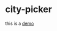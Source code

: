 city-picker
===========

this is a [demo](http://bugknightyyp.github.io/city-picker/test "city-picker")